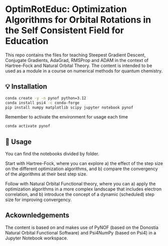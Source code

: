 # OptimRotEduc: Optimization Algorithms for Orbital Rotations in the Self Consistent Field for Education

This repo contains the files for teaching Steepest Gradient Descent, Conjugate Gradients, AdaGrad, RMSProp and ADAM in the context of Hartree-Fock and Natural Orbital Theory. The content is intended to be used as a module in a course on numerical methods for quantum chemistry. 

## 💡 Installation

```bash
conda create -y -n pynof python=3.12
conda install psi4 -c conda-forge 
pip install numpy matplotlib scipy jupyter notebook pynof
```

Remember to activate the environment for usage each time
```bash
conda activate pynof
```

## 📝 Usage

You can find the notebooks divided by folder.

Start with Hartree-Fock, where you can explore a) the effect of the step size on the different optimization algorithms, and b) compare the convergency of the algorithms at their best step size.

Follow with Natural Orbital Functional theory, where you can a) apply the optimization algorithms in a more complex landscape that includes electron correlation, and b) introduce the concept of a dynamic (scheduled) step size for improving convergency.

## Ackownledgements

The content is based on and makes use of PyNOF (based on the Donostia Natural Orbital Functional Software) and Psi4NumPy (based on Psi4) in a Jupyter Notebook workspace.
